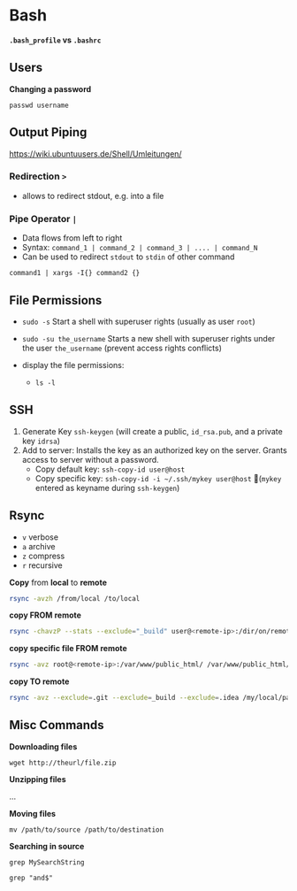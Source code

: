 # Bash

**`.bash_profile` vs `.bashrc`**



## Users

**Changing a password**

`passwd username`





## Output Piping

https://wiki.ubuntuusers.de/Shell/Umleitungen/



### Redirection `>`

- allows to redirect stdout, e.g. into a file



### Pipe Operator `|`

- Data flows from left to right
- Syntax: `command_1 | command_2 | command_3 | .... | command_N `
- Can be used to redirect `stdout` to `stdin` of other command







```
command1 | xargs -I{} command2 {}
```

















## File Permissions

- `sudo -s` Start a shell with superuser rights (usually as user `root`)
- `sudo -su the_username` Starts a new shell with superuser rights under the user `the_username` (prevent access rights conflicts) 

- display the file permissions:
  -  `ls -l`




## SSH

1. Generate Key `ssh-keygen` (will create a public, `id_rsa.pub`, and a private key `idrsa`)
2. Add to server: Installs the key as an authorized key on the server. Grants access to server without a password.
   - Copy default key: `ssh-copy-id user@host`
   - Copy specific key: `ssh-copy-id -i ~/.ssh/mykey user@host` (`mykey` entered as keyname during `ssh-keygen`)

## Rsync

- `v` verbose
- `a` archive
- `z` compress
- `r` recursive



**Copy** from **local** to **remote**

```bash
rsync -avzh /from/local /to/local
```

**copy FROM remote**

```bash
rsync -chavzP --stats --exclude="_build" user@<remote-ip>:/dir/on/remote /local/folder
```

**copy specific file FROM remote**

```bash
rsync -avz root@<remote-ip>:/var/www/public_html/ /var/www/public_html/.htaccess
```

**copy TO remote**

```bash
rsync -avz --exclude=.git --exclude=_build --exclude=.idea /my/local/path user@remote.com:/path/on/remote
```

## Misc Commands

**Downloading files**

`wget http://theurl/file.zip `

**Unzipping files**

...

**Moving files**

`mv /path/to/source /path/to/destination`

**Searching in source**

`grep MySearchString`

`grep "and$"`